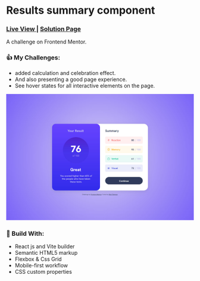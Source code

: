 <h1 >Results summary component</h1>
<div >
  <h3>
    <a href="https://curious-frangipane-902af8.netlify.app/"> Live View </a>
    <span> | </span>
    <a href="https://www.frontendmentor.io/solutions/results-summary-component-with-react-js-oY58nHZGtW"> Solution Page </a>
  </h3>
</div>
<div >
  A challenge on Frontend Mentor.
</div>

### 👍 My Challenges:

- added calculation and celebration effect.
- And also presenting a good page experience.
- See hover states for all interactive elements on the page.

![](./public/images/screenshot.jpg)

### 🎉 Build With:

- React js and Vite builder
- Semantic HTML5 markup
- Flexbox & Css Grid
- Mobile-first workflow
- CSS custom properties
